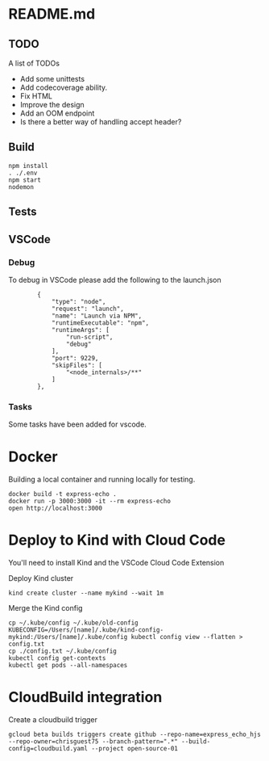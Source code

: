 # README.md

## TODO
A list of TODOs
- Add some unittests
- Add codecoverage ability.
- Fix HTML
- Improve the design
- Add an OOM endpoint
- Is there a better way of handling accept header? 

## Build

```
npm install
. ./.env
npm start
nodemon 
```

## Tests 




## VSCode
### Debug
To debug in VSCode please add the following to the launch.json
```
        {
            "type": "node",
            "request": "launch",
            "name": "Launch via NPM",
            "runtimeExecutable": "npm",
            "runtimeArgs": [
                "run-script",
                "debug"
            ],
            "port": 9229,
            "skipFiles": [
                "<node_internals>/**"
            ]
        },

```
### Tasks
Some tasks have been added for vscode.  

# Docker
Building a local container and running locally for testing.  

```
docker build -t express-echo .
docker run -p 3000:3000 -it --rm express-echo
open http://localhost:3000
```

# Deploy to Kind with Cloud Code
You'll need to install Kind and the VSCode Cloud Code Extension

Deploy Kind cluster
```
kind create cluster --name mykind --wait 1m
```

Merge the Kind config 
```
cp ~/.kube/config ~/.kube/old-config
KUBECONFIG=/Users/[name]/.kube/kind-config-mykind:/Users/[name]/.kube/config kubectl config view --flatten > config.txt
cp ./config.txt ~/.kube/config
kubectl config get-contexts
kubectl get pods --all-namespaces
```

# CloudBuild integration 
Create a cloudbuild trigger 
```
gcloud beta builds triggers create github --repo-name=express_echo_hjs  --repo-owner=chrisguest75 --branch-pattern=".*" --build-config=cloudbuild.yaml --project open-source-01
```